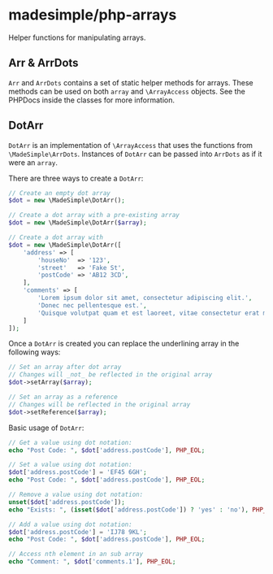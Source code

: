 # madesimple/php-arrays
Helper functions for manipulating arrays.

## Arr &amp; ArrDots
`Arr` and `ArrDots` contains a set of static helper methods for arrays. These
methods can be used on both `array` and `\ArrayAccess` objects. See the PHPDocs
inside the classes for more information.

## DotArr
`DotArr` is an implementation of `\ArrayAccess` that uses the functions
from `\MadeSimple\ArrDots`. Instances of `DotArr` can be passed into `ArrDots`
as if it were an `array`.

There are three ways to create a `DotArr`:
```php
// Create an empty dot array
$dot = new \MadeSimple\DotArr();

// Create a dot array with a pre-existing array
$dot = new \MadeSimple\DotArr($array);

// Create a dot array with 
$dot = new \MadeSimple\DotArr([
    'address' => [
        'houseNo'  => '123',
        'street'   => 'Fake St',
        'postCode' => 'AB12 3CD',
    ],
    'comments' => [
        'Lorem ipsum dolor sit amet, consectetur adipiscing elit.',
        'Donec nec pellentesque est.',
        'Quisque volutpat quam et est laoreet, vitae consectetur erat molestie.',
    ]
]);
```

Once a `DotArr` is created you can replace the underlining array
in the following ways:
```php
// Set an array after dot array
// Changes will _not_ be reflected in the original array
$dot->setArray($array);

// Set an array as a reference
// Changes will be reflected in the original array
$dot->setReference($array);
```

Basic usage of `DotArr`:
```php
// Get a value using dot notation:
echo "Post Code: ", $dot['address.postCode'], PHP_EOL;

// Set a value using dot notation:
$dot['address.postCode'] = 'EF45 6GH';
echo "Post Code: ", $dot['address.postCode'], PHP_EOL;

// Remove a value using dot notation:
unset($dot['address.postCode']);
echo "Exists: ", (isset($dot['address.postCode']) ? 'yes' : 'no'), PHP_EOL;

// Add a value using dot notation:
$dot['address.postCode'] = 'IJ78 9KL';
echo "Post Code: ", $dot['address.postCode'], PHP_EOL;

// Access nth element in an sub array
echo "Comment: ", $dot['comments.1'], PHP_EOL;
```
